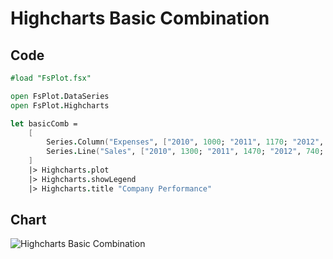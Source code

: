 Highcharts Basic Combination
============================

Code
----

```fsharp
#load "FsPlot.fsx"

open FsPlot.DataSeries
open FsPlot.Highcharts

let basicComb =
    [
        Series.Column("Expenses", ["2010", 1000; "2011", 1170; "2012", 560; "2013", 1030])
        Series.Line("Sales", ["2010", 1300; "2011", 1470; "2012", 740; "2013", 1330])
    ]
    |> Highcharts.plot
    |> Highcharts.showLegend
    |> Highcharts.title "Company Performance"
```
Chart
-----

![Highcharts Basic Combination](https://raw.github.com/TahaHachana/FsPlot/master/screenshots/HighchartsBasicComb.PNG)